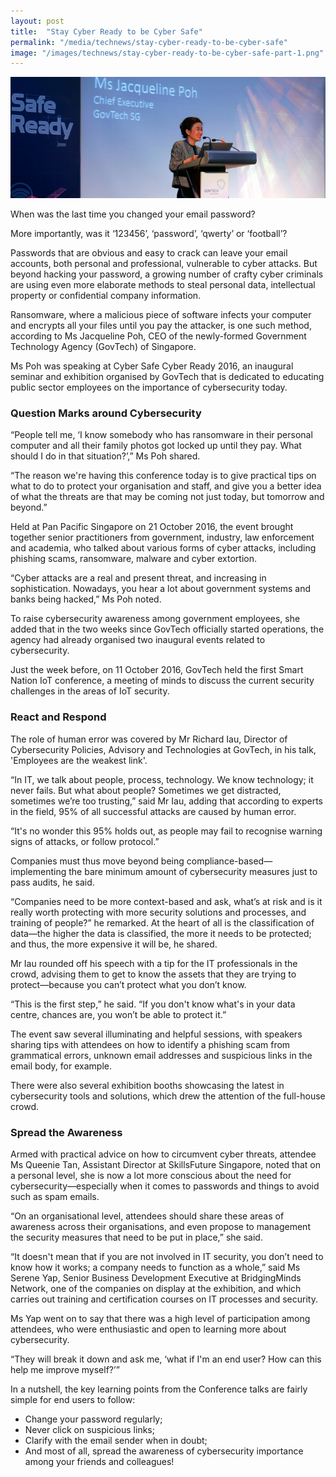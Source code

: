 ```yaml
---
layout: post
title:  "Stay Cyber Ready to be Cyber Safe"
permalink: "/media/technews/stay-cyber-ready-to-be-cyber-safe"
image: "/images/technews/stay-cyber-ready-to-be-cyber-safe-part-1.png"
---
```


![stay cyber ready to be cyber safe](/images/technews/stay-cyber-ready-to-be-cyber-safe-part-1.png)

When was the last time you changed your email password?

More importantly, was it ‘123456’, ‘password’, ‘qwerty’ or ‘football’?

Passwords that are obvious and easy to crack can leave your email accounts, both personal and professional, vulnerable to cyber attacks. But beyond hacking your password, a growing number of crafty cyber criminals are using even more elaborate methods to steal personal data, intellectual property or confidential company information.

Ransomware, where a malicious piece of software infects your computer and encrypts all your files until you pay the attacker, is one such method, according to Ms Jacqueline Poh, CEO of the newly-formed Government Technology Agency (GovTech) of Singapore.

Ms Poh was speaking at Cyber Safe Cyber Ready 2016, an inaugural seminar and exhibition organised by GovTech that is dedicated to educating public sector employees on the importance of cybersecurity today.

### **Question Marks around Cybersecurity**
“People tell me, ‘I know somebody who has ransomware in their personal computer and all their family photos got locked up until they pay. What should I do in that situation?’,” Ms Poh shared.

“The reason we're having this conference today is to give practical tips on what to do to protect your organisation and staff, and give you a better idea of what the threats are that may be coming not just today, but tomorrow and beyond.”

Held at Pan Pacific Singapore on 21 October 2016, the event brought together senior practitioners from government, industry, law enforcement and academia, who talked about various forms of cyber attacks, including phishing scams, ransomware, malware and cyber extortion.

“Cyber attacks are a real and present threat, and increasing in sophistication. Nowadays, you hear a lot about government systems and banks being hacked,” Ms Poh noted.

To raise cybersecurity awareness among government employees, she added that in the two weeks since GovTech officially started operations, the agency had already organised two inaugural events related to cybersecurity.

Just the week before, on 11 October 2016, GovTech held the first Smart Nation IoT conference, a meeting of minds to discuss the current security challenges in the areas of IoT security.

### **React and Respond**
The role of human error was covered by Mr Richard Iau, Director of Cybersecurity Policies, Advisory and Technologies at GovTech, in his talk, 'Employees are the weakest link'.

“In IT, we talk about people, process, technology. We know technology; it never fails. But what about people? Sometimes we get distracted, sometimes we’re too trusting,” said Mr Iau, adding that according to experts in the field, 95% of all successful attacks are caused by human error.

“It's no wonder this 95% holds out, as people may fail to recognise warning signs of attacks, or follow protocol.”

Companies must thus move beyond being compliance-based—implementing the bare minimum amount of cybersecurity measures just to pass audits, he said.

“Companies need to be more context-based and ask, what’s at risk and is it really worth protecting with more security solutions and processes, and training of people?” he remarked. At the heart of all is the classification of data—the higher the data is classified, the more it needs to be protected; and thus, the more expensive it will be, he shared.

Mr Iau rounded off his speech with a tip for the IT professionals in the crowd, advising them to get to know the assets that they are trying to protect—because you can’t protect what you don’t know.

“This is the first step,” he said. “If you don't know what's in your data centre, chances are, you won’t be able to protect it.”

The event saw several illuminating and helpful sessions, with speakers sharing tips with attendees on how to identify a phishing scam from grammatical errors, unknown email addresses and suspicious links in the email body, for example.

There were also several exhibition booths showcasing the latest in cybersecurity tools and solutions, which drew the attention of the full-house crowd.          

### **Spread the Awareness**
Armed with practical advice on how to circumvent cyber threats, attendee Ms Queenie Tan, Assistant Director at SkillsFuture Singapore, noted that on a personal level, she is now a lot more conscious about the need for cybersecurity—especially when it comes to passwords and things to avoid such as spam emails.

“On an organisational level, attendees should share these areas of awareness across their organisations, and even propose to management the security measures that need to be put in place,” she said.

“It doesn't mean that if you are not involved in IT security, you don’t need to know how it works; a company needs to function as a whole,” said Ms Serene Yap, Senior Business Development Executive at BridgingMinds Network, one of the companies on display at the exhibition, and which carries out training and certification courses on IT processes and security.

Ms Yap went on to say that there was a high level of participation among attendees, who were enthusiastic and open to learning more about cybersecurity.

“They will break it down and ask me, ‘what if I'm an end user? How can this help me improve myself?’”

In a nutshell, the key learning points from the Conference talks are fairly simple for end users to follow: 

* Change your password regularly;
* Never click on suspicious links;
* Clarify with the email sender when in doubt;
* And most of all, spread the awareness of cybersecurity importance among your friends and colleagues!

